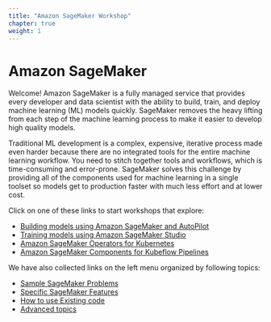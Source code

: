 ```yaml
---
title: "Amazon SageMaker Workshop"
chapter: true
weight: 1
---
```


# Amazon SageMaker

Welcome! Amazon SageMaker is a fully managed service that provides every developer and data scientist with the ability to build, train, and deploy machine learning (ML) models quickly. SageMaker removes the heavy lifting from each step of the machine learning process to make it easier to develop high quality models.

Traditional ML development is a complex, expensive, iterative process made even harder because there are no integrated tools for the entire machine learning workflow. You need to stitch together tools and workflows, which is time-consuming and error-prone. SageMaker solves this challenge by providing all of the components used for machine learning in a single toolset so models get to production faster with much less effort and at lower cost.

Click on one of these links to start workshops that explore:

* [Building models using Amazon SageMaker and AutoPilot](/workshop)
* [Training models using Amazon SageMaker Studio](/workshop-studio-training)
* [Amazon SageMaker Operators for Kubernetes](/workshop-k8s-operators)
* [Amazon SageMaker Components for Kubeflow Pipelines](/workshop-k8s-pipeline)

We have also collected links on the left menu organized by following topics:

- [Sample SageMaker Problems](/resources/sampleproblems)
- [Specific SageMaker Features](/resources/specificfeatures)
- [How to use Existing code](/resources/useexistingcode)
- [Advanced topics](/resources/advancedtopics)

